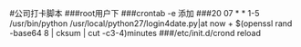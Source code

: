 #公司打卡脚本
###root用户下
###crontab -e 添加
###20 07 * * 1-5 /usr/bin/python /usr/local/python27/login4date.py|at now + $(openssl rand -base64 8 | cksum | cut -c3-4)minutes
###/etc/init.d/crond reload


